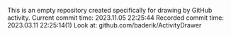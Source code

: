 This is an empty repository created specifically for drawing by GitHub activity.
Current commit time: 2023.11.05 22:25:44
Recorded commit time: 2023.03.11 22:25:14(1)
Look at: github.com/baderik/ActivityDrawer
